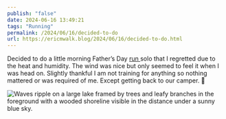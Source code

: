 ```yaml
---
publish: "false"
date: 2024-06-16 13:49:21
tags: "Running"
permalink: /2024/06/16/decided-to-do
url: https://ericmwalk.blog/2024/06/16/decided-to-do.html
---
```


Decided to do a little morning Father’s Day [run ](https://www.strava.com/activities/11668397782)solo that I regretted due to the heat and humidity. The wind was nice but only seemed to feel it when I was head on. Slightly thankful I am not training for anything so nothing mattered or was required of me. Except getting back to our camper. 🥵

![Waves ripple on a large lake framed by trees and leafy branches in the foreground with a wooded shoreline visible in the distance under a sunny blue sky.](https://ericmwalk.blog/uploads/2024/img-0367.jpeg)